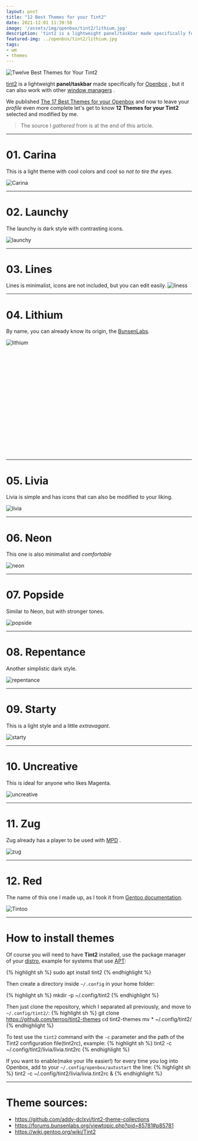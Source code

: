 ```yaml
---
layout: post
title: "12 Best Themes for your Tint2"
date: 2021-12-01 11:39:58
image: '/assets/img/openbox/tint2/lithium.jpg'
description: 'tint2 is a lightweight panel/taskbar made specifically for Openbox , but it can also work with other window managers .'
featured-img: ../openbox/tint2/lithium.jpg
tags:
- wm
- themes
---
```


![Twelve Best Themes for Your Tint2](/assets/img/openbox/tint2/lithium.jpg)

[tint2](https://gitlab.com/o9000/tint2) is a lightweight **panel/taskbar** made specifically for [Openbox](https://en.terminalroot.com.br/the-17-best-themes-for-your-openbox/) , but it can also work with other [window managers](https://en.terminalroot.com.br/the-25-best-tiling-window-manager-for-your-linux/) .

We published [The 17 Best Themes for your Openbox](https://en.terminalroot.com.br/the-17-best-themes-for-your-openbox/) and now to leave your *profile* even more complete let's get to know **12 Themes for your Tint2** selected and modified by me.
> The source I *gathered* from is at the end of this article.

---

# 01. Carina
This is a light theme with cool colors and cool so *not to tire the eyes*.

![Carina](/assets/img/openbox/tint2/carina.jpg)

---

# 02. Launchy
The launchy is dark style with contrasting icons.

![launchy](/assets/img/openbox/tint2/launchy.jpg)

---

# 03. Lines
Lines is minimalist, icons are not included, but you can edit easily.
![liness](/assets/img/openbox/tint2/liness.jpg)

---

# 04. Lithium
By name, you can already know its origin, the [BunsenLabs](https://www.bunsenlabs.org/).

![lithium](/assets/img/openbox/tint2/lithium.jpg)


<!-- QUADRADO -->
<script async src="//pagead2.googlesyndication.com/pagead/js/adsbygoogle.js"></script>
<ins class="adsbygoogle"
style="display:inline-block;width:336px;height:280px"
data-ad-client="ca-pub-2838251107855362"
data-ad-slot="5351066970"></ins>
<script>
(adsbygoogle = window.adsbygoogle || []).push({});
</script>

---

# 05. Livia
Livia is simple and has icons that can also be modified to your liking.

![livia](/assets/img/openbox/tint2/livia.jpg)

---

# 06. Neon
This one is also minimalist and *comfortable*

![neon](/assets/img/openbox/tint2/neon.jpg)

---

# 07. Popside
Similar to Neon, but with stronger tones.

![popside](/assets/img/openbox/tint2/popside.jpg)

---

# 08. Repentance
Another simplistic dark style.

![repentance](/assets/img/openbox/tint2/repentance.jpg)

---

# 09. Starty
This is a light style and a little *extravagant*.

![starty](/assets/img/openbox/tint2/starty.jpg)


<!-- RETANGULO LARGO 2 -->
<script async src="//pagead2.googlesyndication.com/pagead/js/adsbygoogle.js"></script>
<ins class="adsbygoogle"
style="display:block; text-align:center;"
data-ad-layout="in-article"
data-ad-format="fluid"
data-ad-client="ca-pub-2838251107855362"
data-ad-slot="8549252987"></ins>
<script>
(adsbygoogle = window.adsbygoogle || []).push({});
</script>

---

# 10. Uncreative
This is ideal for anyone who likes Magenta.

![uncreative](/assets/img/openbox/tint2/uncreative.jpg)

---

# 11. Zug
Zug already has a player to be used with [MPD](https://www.youtube.com/watch?v=tholV10zDi0) .

![zug](/assets/img/openbox/tint2/zug.jpg)

---

# 12. Red
The name of this one I made up, as I took it from [Gentoo documentation](https://wiki.gentoo.org/wiki/Tint2).

![Tintoo](/assets/img/openbox/tint2/tintoo.jpg)

---

# How to install themes
Of course you will need to have **Tint2** installed, use the package manager of your [distro](https://en.terminalroot.com.br/the-22-best-linux-distros-for-hackers-pentesting/), example for systems that use [APT](https://en.terminalroot.com.br/customize-your-ubuntu-with-wayland-sway-ulauncher-waybar/):

{% highlight sh %}
sudo apt install tint2
{% endhighlight %}

Then create a directory inside `~/.config` in your home folder:

{% highlight sh %}
mkdir -p ~/.config/tint2
{% endhighlight %}

Then just clone the repository, which I separated all previously, and move to `~/.config/tint2/`:
{% highlight sh %}
git clone https://github.com/terroo/tint2-themes
cd tint2-themes
mv * ~/.config/tint2/
{% endhighlight %}

To test use the `tint2` command with the `-c` parameter and the path of the Tint2 configuration file(tint2rc), example:
{% highlight sh %}
tint2 -c ~/.config/tint2/livia/livia.tint2rc
{% endhighlight %}

If you want to enable(make your life easier!) for every time you log into Openbox, add to your `~/.config/openbox/autostart` the line:
{% highlight sh %}
tint2 -c ~/.config/tint2/livia/livia.tint2rc &
{% endhighlight %}

---

# Theme sources:
+ <https://github.com/addy-dclxvi/tint2-theme-collections>
+ <https://forums.bunsenlabs.org/viewtopic.php?pid=85781#p85781>
+ <https://wiki.gentoo.org/wiki/Tint2>
